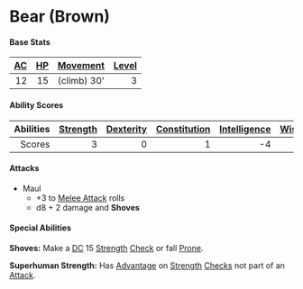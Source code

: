 # Bear (Brown)

#### Base Stats

| [AC](../../../Player%20Characters/Derived%20Statistics/Armor%20Class.md) | [HP](../../../Player%20Characters/Derived%20Statistics/Health%20Points.md) | [Movement](../../../Game%20Procedures/Movement.md) | [Level](../../../Player%20Characters/Derived%20Statistics/Level.md) |
| -----------------------------------------------------------------------: | -------------------------------------------------------------------------: | -------------------------------------------------: | ------------------------------------------------------------------: |
|                                                                       12 |                                                                         15 |                                        (climb) 30' |                                                                   3 |
#### Ability Scores

| Abilities | [Strength](../../../Player%20Characters/Chosen%20Statistics/Strength.md) | [Dexterity](../../../Player%20Characters/Chosen%20Statistics/Dexterity.md) | [Constitution](../../../Player%20Characters/Chosen%20Statistics/Constitution.md) | [Intelligence](../../../Player%20Characters/Chosen%20Statistics/Intelligence.md) | [Wisdom](../../../Player%20Characters/Chosen%20Statistics/Wisdom.md)<br> | [Charisma](../../../Player%20Characters/Chosen%20Statistics/Charisma.md)<br> |
| --------: | -----------------------------------------------------------------------: | -------------------------------------------------------------------------: | -------------------------------------------------------------------------------: | -------------------------------------------------------------------------------: | -----------------------------------------------------------------------: | ---------------------------------------------------------------------------: |
|    Scores |                                                                        3 |                                                                          0 |                                                                                1 |                                                                               -4 |                                                                        1 |                                                                           -2 |
#### Attacks
- Maul
	- +3 to [Melee Attack](../../../Game%20Procedures/Melee%20Attack.md) rolls
	- d8 + 2 damage and **Shoves**
#### Special Abilities
**Shoves:** Make a [DC](../../../Game%20Procedures/DC.md) 15 [Strength](../../../Player%20Characters/Chosen%20Statistics/Strength.md) [Check](../../../Game%20Procedures/Check.md) or fall [Prone](../../../Conditions/Prone.md).

**Superhuman Strength:** Has [Advantage](../../../Game%20Procedures/Dice%20Rolls/Advantage.md) on [Strength](../../../Player%20Characters/Chosen%20Statistics/Strength.md) [Checks](../../../Game%20Procedures/Check.md) not part of an [Attack](../../../Game%20Procedures/Attack.md).